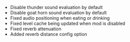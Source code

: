 - Disable thunder sound evaluation by default
- Disable goat horn sound evaluation by default
- Fixed audio positioning when eating or drinking
- Fixed level cache being updated when mod is disabled
- Fixed reverb attenuation
- Added reverb distance config option

